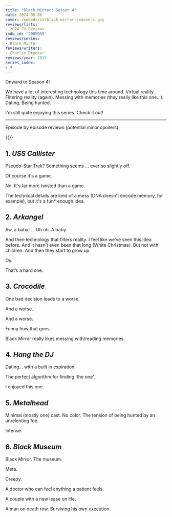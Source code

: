 ```yaml
---
title: "Black Mirror: Season 4"
date: 2024-05-06
cover: /embeds/tv/black-mirror-season-4.jpg
reviews/lists:
- 2024 TV Reviews
imdb_id: '2085059'
reviews/series:
- Black Mirror
reviews/writers:
- Charlie Brooker
reviews/year: 2017
series_index:
- 4
---
```

Onward to Season 4! 

We have a lot of interesting technology this time around. Virtual reality. Filtering reality (again). Messing with memories (they really like this one...). Dating. Being hunted. 

I'm still quite enjoying this series. Check it out!

<!--more-->

- - - - -

Episode by episode reviews (potential minor spoilers):

{{<toc>}}

## 1. *USS Callister*

Pseudo-Star Trek? Something seems ... ever so slightly off. 

Of course it's a game. 

No. It's far more twisted than a game. 

The technical details are kind of a mess (DNA doesn't encode memory, for example), but it's a fun* enough idea. 

## 2. *Arkangel*

Aw, a baby! … Uh oh. A baby. 

And then technology that filters reality. I feel like we’ve seen this idea before. And it hasn’t even been that long (White Christmas). But not with children. And then they start to grow up. 

Oy. 

That’s a hard one. 

## 3. *Crocodile*

One bad decision leads to a worse. 

And a worse. 

And a worse. 

Funny how that goes. 

Black Mirror really likes messing with/reading memories. 

## 4. *Hang the DJ*

Dating... with a built in expiration. 

The perfect algorithm for finding 'the one'. 

I enjoyed this one. 

## 5. *Metalhead*

Minimal (mostly one) cast. No color. The tension of being hunted by an unrelenting foe. 

Intense.

## 6. *Black Museum*

Black Mirror. The museum. 

Meta. 

Creepy. 

A doctor who can feel anything a patient feels. 

A couple with a new lease on life. 

A man on death row. Surviving his own execution. 


